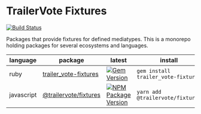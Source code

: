 # TrailerVote Fixtures
[![Build Status](https://travis-ci.com/TrailerVote/trailervote-fixtures.svg?branch=master)](https://travis-ci.com/TrailerVote/trailervote-fixtures)

Packages that provide fixtures for defined mediatypes. This is a monorepo holding packages for several ecosystems and languages.

| language | package | latest | install |
|----------|---------|--------|---------|
| ruby | [trailer_vote-fixtures](./ruby) | [![Gem Version](https://badge.fury.io/rb/trailer_vote-fixtures.svg)](https://badge.fury.io/rb/trailer_vote-fixtures) | `gem install trailer_vote-fixtures` |
| javascript | [@trailervote/fixtures](./javascript) | [![NPM Package Version](https://badge.fury.io/js/@trailervote%2Ffixtures.svg)](https://npmjs.org/package/@trailervote/fixtures) | `yarn add @trailervote/fixtures` |
